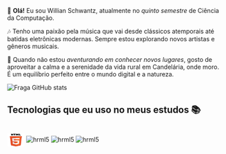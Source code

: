 
👋 **Olá!** Eu sou Willian Schwantz, atualmente no *quinto semestre* de Ciência da Computação.

🎶 Tenho uma paixão pela música que vai desde clássicos atemporais até batidas eletrônicas modernas. Sempre estou explorando novos artistas e gêneros musicais.

🌳 Quando não estou *aventurando em conhecer novos lugares*, gosto de aproveitar a calma e a serenidade da vida rural em Candelária, onde moro. É um equilíbrio perfeito entre o mundo digital e a natureza.


![Fraga GitHub stats](https://github-readme-stats.vercel.app/api?username=WillianSchwantz&show_icons=true&theme=dracula&count_private=true)

## Tecnologias que eu uso no meus estudos 📚

<div style= "display: inline_block"><br/>
<img align="center" alt="Will" height="30" width="40" src="https://raw.githubusercontent.com/devicons/devicon/master/icons/html5/html5-original-wordmark.svg"/>
<img aling="center" alt="hrml5" src="https://img.shields.io/badge/C-00599C?style=for-the-badge&logo=c&logoColor=white"/>
<img aling="center" alt="hrml5" src="https://img.shields.io/badge/Java-ED8B00?style=for-the-badge&logo=openjdk&logoColor=white"/>
<img aling="center" alt="hrml5" src="https://img.shields.io/badge/Python-3776AB?style=for-the-badge&logo=python&logoColor=white"/>
</div>
